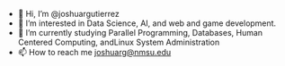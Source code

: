 - 👋 Hi, I’m @joshuargutierrez
- 👀 I’m interested in Data Science, AI, and web and game development.
- 🌱 I’m currently studying Parallel Programming, Databases, Human Centered Computing, andLinux System Administration
- 📫 How to reach me joshuarg@nmsu.edu

<!---
joshuargutierrez/joshuargutierrez is a ✨ special ✨ repository because its `README.md` (this file) appears on your GitHub profile.
You can click the Preview link to take a look at your changes.
--->
